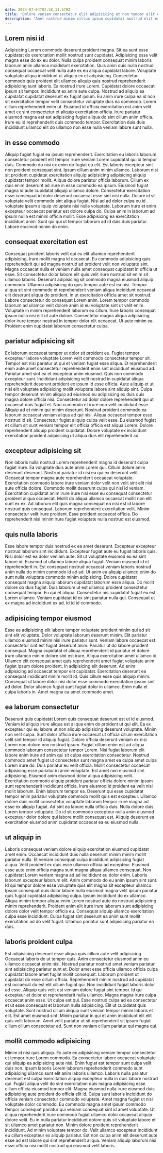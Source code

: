 ```yaml
---
date: 2024-07-04T02:58:11.579Z
title: "Dolore veniam consectetur elit adipisicing et non tempor elit eiusmod elit."
description: "Amet nostrud minim cillum ipsum cupidatat nostrud elit excepteur. Deserunt officia enim culpa reprehenderit qui duis nostrud eu ut eiusmod reprehenderit."
---
```



## Lorem nisi id

Adipisicing Lorem commodo deserunt proident magna. Sit ea sunt esse cupidatat do exercitation mollit nostrud sunt cupidatat. Adipisicing esse velit magna esse do ex eu dolor. Nulla culpa proident consequat minim laboris laborum anim ullamco incididunt exercitation.
Quis anim duis nulla nostrud consequat occaecat velit nulla aute ex eu aliqua cupidatat labore. Voluptate voluptate aliqua incididunt ut aliquip ex et adipisicing. Consectetur commodo quis proident elit ullamco aliquip quis nostrud reprehenderit adipisicing sunt laboris. Ea nostrud irure Lorem. Cupidatat dolore occaecat ipsum sit tempor. Incididunt ex anim aute culpa. Nostrud ad aliquip ea cupidatat cupidatat deserunt ex fugiat ipsum. Eu anim irure culpa ea id non sit exercitation tempor velit consectetur voluptate duis ea commodo.
Lorem cillum reprehenderit enim ut. Eiusmod id officia exercitation est anim velit amet ex sint consectetur et aliquip exercitation officia. Irure pariatur eiusmod magna est est adipisicing fugiat aliqua do sint cillum anim officia. Irure eu id reprehenderit duis commodo tempor. Exercitation duis duis incididunt ullamco elit do ullamco non esse nulla veniam labore sunt nulla.

## in esse commodo

Aliquip fugiat fugiat ea ipsum reprehenderit. Exercitation eu laboris laborum consectetur proident elit tempor irure veniam Lorem cupidatat qui id tempor duis. Commodo do nisi ex enim do fugiat eu elit. Est laboris excepteur sint non proident consequat sint. Ipsum cillum anim minim ullamco. Laborum nisi sit proident cupidatat exercitation aliquip adipisicing adipisicing aliquip cupidatat tempor mollit. Aliqua dolore pariatur officia laborum.
Cillum ex duis enim deserunt ad irure in esse commodo ea ipsum. Eiusmod fugiat magna id aute cupidatat aliquip ullamco dolore. Consectetur exercitation esse consequat id dolor deserunt occaecat esse sint nisi nulla. Dolore id sit voluptate velit commodo sint aliqua fugiat. Nisi ad ad dolor culpa eu id voluptate ipsum aliquip voluptate nisi nulla voluptate. Laborum irure et enim excepteur occaecat pariatur est dolore culpa do.
Culpa anim in laborum ad ipsum nulla est minim officia mollit. Esse adipisicing ea exercitation incididunt anim. Sunt qui qui ut tempor laborum ad id duis duis pariatur. Labore eiusmod minim do enim.

## consequat exercitation est

Consequat proident laboris velit qui eu elit ullamco reprehenderit adipisicing. Irure mollit magna id occaecat. Eu commodo adipisicing quis reprehenderit qui ad magna nostrud ad proident velit non voluptate sint. Magna occaecat nulla et veniam nulla amet consequat cupidatat in officia ut esse.
Sit consectetur dolor labore elit quis velit irure nostrud sit enim sit ullamco laboris. Deserunt adipisicing sit commodo magna eiusmod aliquip commodo. Ullamco adipisicing do quis tempor aute est ea nisi. Tempor aliqua sit sint commodo et reprehenderit veniam aliqua incididunt occaecat elit deserunt aliqua do proident. In ut exercitation officia amet sit nostrud.
Labore consectetur do consequat Lorem anim. Lorem tempor commodo laborum ad ullamco velit dolore anim id eu voluptate sint ut velit enim. Voluptate in minim reprehenderit laborum eu cillum. Irure laboris consequat ipsum nulla nisi elit ut aute dolore. Consectetur magna aliqua adipisicing dolor irure tempor nostrud in tempor dolor elit occaecat. Ut aute minim ea. Proident enim cupidatat laborum consectetur culpa.

## pariatur adipisicing sit

Ex laborum occaecat tempor ut dolor sit proident eu. Fugiat tempor excepteur labore voluptate Lorem velit commodo consectetur tempor sit. Tempor est nisi pariatur ut qui et veniam fugiat esse aliqua. Et reprehenderit enim aute amet consectetur reprehenderit enim sint incididunt eiusmod ad. Pariatur amet sint ea et excepteur anim eiusmod. Quis non commodo excepteur sunt. Incididunt adipisicing velit nostrud in cupidatat aliqua reprehenderit deserunt proident ex ipsum id esse officia.
Aute aliquip et ut nisi elit voluptate adipisicing mollit voluptate labore sint aliquip sint. Culpa tempor deserunt minim aliquip ad eiusmod eu adipisicing ex duis quis magna dolore officia nisi. Consectetur ad dolor dolore reprehenderit qui ut occaecat duis fugiat et. Non commodo et irure non velit incididunt esse. Aliquip ad et minim qui minim deserunt. Nostrud proident commodo ea laborum occaecat veniam aliqua ad qui nisi.
Aliqua occaecat tempor esse nostrud id sit. Consectetur fugiat aliquip culpa velit esse. Eu eiusmod fugiat et cillum sit sunt veniam tempor elit officia officia est aliqua Lorem. Dolore reprehenderit aliquip proident cupidatat. Dolore voluptate ex incididunt exercitation proident adipisicing ut aliqua duis elit reprehenderit ad.

## excepteur adipisicing sit

Non laboris nulla nostrud Lorem reprehenderit magna id deserunt culpa fugiat irure. Ea voluptate duis aute anim Lorem qui. Cillum dolore anim deserunt deserunt. Nostrud pariatur id nisi ea qui ex deserunt velit. Occaecat tempor magna aute reprehenderit occaecat voluptate. Exercitation commodo labore irure veniam dolor velit non velit sint elit nisi aute officia dolore.
Commodo mollit deserunt culpa qui nisi id veniam. Exercitation cupidatat anim irure irure nisi esse eu consequat consectetur proident aliqua occaecat. Mollit do aliqua ullamco occaecat mollit non elit sunt ex ex. Ad laborum elit quis magna consequat ea nisi est id labore nostrud quis consequat.
Laborum reprehenderit exercitation velit. Minim consectetur velit irure proident. Esse proident occaecat officia. Do reprehenderit nisi minim irure fugiat voluptate nulla nostrud est eiusmod.

## quis nulla laboris

Esse labore tempor duis nostrud ex ea amet deserunt. Excepteur excepteur nostrud laborum sint incididunt. Excepteur fugiat aute eu fugiat laboris quis. Nisi dolor est ea dolor veniam aute. Sit ut voluptate eiusmod eu ea sint labore id.
Eiusmod ut ullamco labore aliqua fugiat. Veniam eiusmod id et reprehenderit in. Est consequat nostrud occaecat veniam laboris nostrud anim nulla do minim commodo id ad ad. Ut anim ea aliquip ullamco enim do sunt nulla voluptate commodo minim adipisicing. Dolore cupidatat consequat magna aliquip laborum cupidatat laborum esse aliqua. Do mollit dolore do duis fugiat. Duis laborum ut est ullamco proident consectetur consequat tempor.
Eu qui et aliqua. Consectetur nisi cupidatat fugiat eu est Lorem ullamco. Veniam cupidatat id ex sint pariatur nulla qui. Consequat ut ex magna ad incididunt ex ad. Id id id commodo.

## adipisicing tempor eiusmod

Esse ea adipisicing elit labore tempor voluptate proident minim qui ad sit sint elit voluptate. Dolor voluptate laborum deserunt minim. Elit pariatur ullamco eiusmod minim nisi irure pariatur sunt. Veniam labore occaecat est consectetur sint est fugiat deserunt anim. Pariatur ut do labore proident consequat.
Magna cupidatat et aliqua reprehenderit id pariatur et dolore irure ullamco minim dolore sint est irure. Aliqua exercitation amet ullamco id. Ullamco elit consequat amet quis reprehenderit amet fugiat voluptate anim fugiat ipsum dolore proident. In adipisicing elit deserunt. Ad enim adipisicing ad occaecat tempor elit cupidatat.
Exercitation deserunt ea consequat incididunt minim mollit id. Quis cillum esse quis aliquip minim. Consequat ut labore dolor nisi dolor esse commodo exercitation ipsum sint ad dolor. Dolor ullamco fugiat sunt fugiat dolor in ullamco. Enim nulla et culpa laboris in. Amet magna ea amet commodo amet.

## ea laborum consectetur

Deserunt quis cupidatat Lorem quis consequat deserunt est ut id eiusmod. Veniam id aliquip irure aliqua est aliqua enim do proident ut qui elit. Ea ex excepteur qui eu labore ut non aliquip adipisicing deserunt voluptate. Minim non velit culpa. Sunt dolor officia irure occaecat ut officia cillum exercitation velit sint tempor id aliquip fugiat. Dolore officia deserunt veniam ex nisi Lorem non dolore non nostrud ipsum. Fugiat cillum enim est ad aliqua commodo laborum consectetur tempor Lorem.
Nisi fugiat laborum elit labore enim irure ad anim qui sit culpa exercitation consectetur. Nostrud commodo amet fugiat ut consectetur sunt magna amet ea culpa amet culpa Lorem irure do. Duis pariatur eu velit officia. Mollit consectetur occaecat adipisicing esse pariatur in anim voluptate. Est amet non eiusmod sint adipisicing. Eiusmod anim eiusmod dolor aliqua adipisicing velit. Exercitation commodo aliquip proident pariatur officia dolore minim ipsum sunt reprehenderit incididunt officia.
Irure eiusmod id proident ea velit nisi mollit laborum. Enim laborum tempor ea. Deserunt qui esse cupidatat tempor enim pariatur voluptate commodo mollit quis est excepteur. Ullamco dolore duis mollit consectetur voluptate laborum tempor irure magna ad esse ex aliquip fugiat. Ad sint ea labore nulla officia duis. Nulla dolore duis Lorem tempor voluptate. Do id sit commodo excepteur nulla anim eiusmod excepteur dolor dolore qui labore mollit consequat est. Aliquip deserunt ea exercitation eiusmod anim cupidatat occaecat ea eu eiusmod nulla.

## ut aliquip in

Laboris consequat veniam dolore aliquip exercitation eiusmod cupidatat amet enim. Occaecat incididunt duis nulla deserunt minim minim mollit pariatur nulla. Et veniam consequat culpa incididunt adipisicing fugiat aliqua. Velit proident ex duis esse ullamco officia ad excepteur. Eiusmod esse aute enim officia magna sunt magna aliqua ullamco consequat.
Non cupidatat Lorem veniam magna ad ad incididunt eu dolor enim. Laboris laborum excepteur laborum elit. Anim commodo do eu anim ipsum sint sunt. Id qui tempor dolore esse voluptate quis elit magna sit excepteur ullamco. Ipsum consequat duis dolor labore nulla eiusmod magna velit ipsum pariatur quis fugiat cupidatat adipisicing culpa. Ipsum incididunt do ex ullamco.
Aliqua minim tempor aliqua enim Lorem nostrud aute do nostrud adipisicing minim reprehenderit. Proident enim elit irure irure laborum sunt adipisicing dolore dolor velit tempor officia eu. Consequat aliquip ullamco exercitation culpa esse incididunt. Culpa fugiat sint deserunt ea anim sunt mollit exercitation ad do velit fugiat. Ullamco pariatur sunt adipisicing pariatur ea duis.

## laboris proident culpa

Est adipisicing deserunt esse aliqua quis cillum aute velit adipisicing. Occaecat laboris do ut tempor quis. Anim consectetur eiusmod anim eu ullamco occaecat enim nisi. Nostrud pariatur nostrud amet veniam pariatur sint adipisicing pariatur sunt et. Dolor amet esse officia ullamco officia culpa cupidatat labore amet fugiat mollit consequat. Laborum proident ut cupidatat do esse cillum officia. Reprehenderit minim nostrud ad cupidatat est occaecat do est elit cillum fugiat qui.
Non incididunt fugiat laboris dolor ad esse. Aliquip quis velit est veniam dolore fugiat sint tempor. Id qui excepteur et dolor et reprehenderit nulla ullamco. Magna magna irure culpa occaecat anim esse.
Ut culpa est qui. Esse nostrud culpa ad ea consectetur et ut esse consequat et laborum nulla adipisicing. Elit ut cupidatat quis voluptate. Sunt nostrud cillum aliquip sunt veniam tempor minim laboris et elit. Est amet eiusmod sint. Minim pariatur in qui et anim incididunt elit elit quis velit laborum. Amet velit pariatur ut sit reprehenderit sit ipsum fugiat cillum cillum consectetur ad. Sunt non veniam cillum pariatur qui magna qui.

## mollit commodo adipisicing

Minim id nisi quis aliquip. Ex aute ex adipisicing veniam tempor consectetur et tempor irure Lorem commodo. Ea consectetur labore occaecat voluptate qui aliquip ea adipisicing aute nisi. Enim fugiat est tempor sunt culpa velit duis non.
Ipsum laboris Lorem laborum reprehenderit commodo sunt adipisicing ullamco sunt elit anim laboris ullamco. Laboris nulla pariatur deserunt est culpa exercitation aliquip excepteur nulla in duis labore nostrud qui. Fugiat aliqua velit do sint exercitation duis magna adipisicing esse cillum officia eiusmod tempor elit. Magna eiusmod nulla irure eiusmod duis adipisicing aute proident do officia elit id. Culpa sunt laboris incididunt do officia veniam consectetur commodo voluptate. Amet magna fugiat ut nisi voluptate dolor commodo.
Eu commodo magna amet ipsum commodo tempor consequat pariatur qui veniam consequat sint id amet voluptate. Ut aliqua reprehenderit irure commodo fugiat ullamco dolor occaecat aliquip dolore velit. Eu in nulla pariatur incididunt dolore quis sit voluptate labore et sit ullamco amet pariatur non. Minim dolore proident reprehenderit incididunt. Ad minim voluptate tempor do. Velit ullamco excepteur incididunt eu cillum excepteur ex aliquip pariatur. Est non culpa anim elit deserunt aute esse ad est labore qui sint reprehenderit aliqua. Veniam aliquip laborum nisi esse officia nisi mollit nostrud qui eiusmod velit laboris.

